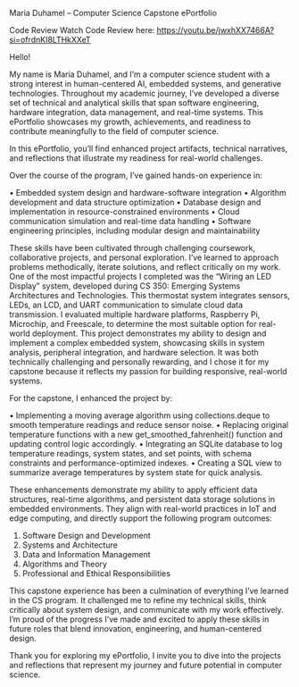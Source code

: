 Maria Duhamel – Computer Science Capstone ePortfolio

Code Review
Watch Code Review here: https://youtu.be/jwxhXX7466A?si=ofrdnKI8LTHkXXeT

Hello! 

My name is Maria Duhamel, and I’m a computer science student with a strong interest in human-centered AI, embedded systems, and generative technologies. Throughout my academic journey, I’ve developed a diverse set of technical and analytical skills that span software engineering, hardware integration, data management, and real-time systems. This ePortfolio showcases my growth, achievements, and readiness to contribute meaningfully to the field of computer science.

In this ePortfolio, you’ll find enhanced project artifacts, technical narratives, and reflections that illustrate my readiness for real-world challenges.

Over the course of the program, I’ve gained hands-on experience in:

•	Embedded system design and hardware-software integration
•	Algorithm development and data structure optimization
•	Database design and implementation in resource-constrained environments
•	Cloud communication simulation and real-time data handling
•	Software engineering principles, including modular design and maintainability

These skills have been cultivated through challenging coursework, collaborative projects, and personal exploration. I’ve learned to approach problems methodically, iterate solutions, and reflect critically on my work.
One of the most impactful projects I completed was the “Wiring an LED Display” system, developed during CS 350: Emerging Systems Architectures and Technologies. This thermostat system integrates sensors, LEDs, an LCD, and UART communication to simulate cloud data transmission. I evaluated multiple hardware platforms, Raspberry Pi, Microchip, and Freescale, to determine the most suitable option for real-world deployment.
This project demonstrates my ability to design and implement a complex embedded system, showcasing skills in system analysis, peripheral integration, and hardware selection. It was both technically challenging and personally rewarding, and I chose it for my capstone because it reflects my passion for building responsive, real-world systems.

For the capstone, I enhanced the project by:

•	Implementing a moving average algorithm using collections.deque to smooth temperature readings and reduce sensor noise.
•	Replacing original temperature functions with a new get_smoothed_fahrenheit() function and updating control logic accordingly.
•	Integrating an SQLite database to log temperature readings, system states, and set points, with schema constraints and performance-optimized indexes.
•	Creating a SQL view to summarize average temperatures by system state for quick analysis.

These enhancements demonstrate my ability to apply efficient data structures, real-time algorithms, and persistent data storage solutions in embedded environments. They align with real-world practices in IoT and edge computing, and directly support the following program outcomes:

1.	Software Design and Development
2.	Systems and Architecture
3.	Data and Information Management
4.	Algorithms and Theory
5.	Professional and Ethical Responsibilities

This capstone experience has been a culmination of everything I’ve learned in the CS program. It challenged me to refine my technical skills, think critically about system design, and communicate with my work effectively. I’m proud of the progress I’ve made and excited to apply these skills in future roles that blend innovation, engineering, and human-centered design.

Thank you for exploring my ePortfolio, I invite you to dive into the projects and reflections that represent my journey and future potential in computer science.



